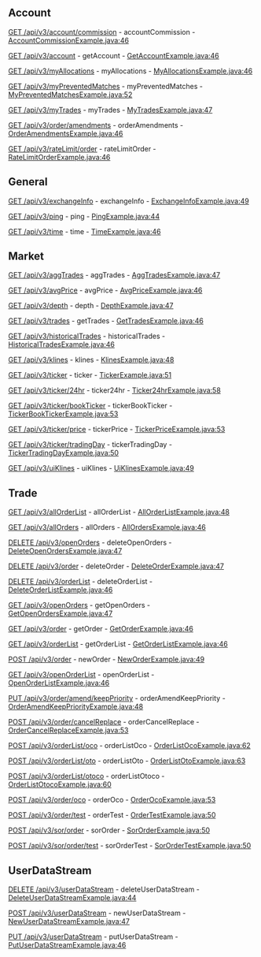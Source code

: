 ## Account

[GET /api/v3/account/commission](https://developers.binance.com/docs/binance-spot-api-docs/rest-api/account-endpoints#query-commission-rates-user_data) - accountCommission - [AccountCommissionExample.java:46](/examples/spot/src/main/java/com/binance/connector/client/spot/rest/account/AccountCommissionExample.java#L46)

[GET /api/v3/account](https://developers.binance.com/docs/binance-spot-api-docs/rest-api/account-endpoints#account-information-user_data) - getAccount - [GetAccountExample.java:46](/examples/spot/src/main/java/com/binance/connector/client/spot/rest/account/GetAccountExample.java#L46)

[GET /api/v3/myAllocations](https://developers.binance.com/docs/binance-spot-api-docs/rest-api/account-endpoints#query-allocations-user_data) - myAllocations - [MyAllocationsExample.java:46](/examples/spot/src/main/java/com/binance/connector/client/spot/rest/account/MyAllocationsExample.java#L46)

[GET /api/v3/myPreventedMatches](https://developers.binance.com/docs/binance-spot-api-docs/rest-api/account-endpoints#query-prevented-matches-user_data) - myPreventedMatches - [MyPreventedMatchesExample.java:52](/examples/spot/src/main/java/com/binance/connector/client/spot/rest/account/MyPreventedMatchesExample.java#L52)

[GET /api/v3/myTrades](https://developers.binance.com/docs/binance-spot-api-docs/rest-api/account-endpoints#account-trade-list-user_data) - myTrades - [MyTradesExample.java:47](/examples/spot/src/main/java/com/binance/connector/client/spot/rest/account/MyTradesExample.java#L47)

[GET /api/v3/order/amendments](https://developers.binance.com/docs/binance-spot-api-docs/rest-api/account-endpoints#query-order-amendments-user_data) - orderAmendments - [OrderAmendmentsExample.java:46](/examples/spot/src/main/java/com/binance/connector/client/spot/rest/account/OrderAmendmentsExample.java#L46)

[GET /api/v3/rateLimit/order](https://developers.binance.com/docs/binance-spot-api-docs/rest-api/account-endpoints#query-unfilled-order-count-user_data) - rateLimitOrder - [RateLimitOrderExample.java:46](/examples/spot/src/main/java/com/binance/connector/client/spot/rest/account/RateLimitOrderExample.java#L46)

## General

[GET /api/v3/exchangeInfo](https://developers.binance.com/docs/binance-spot-api-docs/rest-api/general-endpoints#exchange-information) - exchangeInfo - [ExchangeInfoExample.java:49](/examples/spot/src/main/java/com/binance/connector/client/spot/rest/general/ExchangeInfoExample.java#L49)

[GET /api/v3/ping](https://developers.binance.com/docs/binance-spot-api-docs/rest-api/general-endpoints#test-connectivity) - ping - [PingExample.java:44](/examples/spot/src/main/java/com/binance/connector/client/spot/rest/general/PingExample.java#L44)

[GET /api/v3/time](https://developers.binance.com/docs/binance-spot-api-docs/rest-api/general-endpoints#check-server-time) - time - [TimeExample.java:46](/examples/spot/src/main/java/com/binance/connector/client/spot/rest/general/TimeExample.java#L46)

## Market

[GET /api/v3/aggTrades](https://developers.binance.com/docs/binance-spot-api-docs/rest-api/market-data-endpoints#compressedaggregate-trades-list) - aggTrades - [AggTradesExample.java:47](/examples/spot/src/main/java/com/binance/connector/client/spot/rest/market/AggTradesExample.java#L47)

[GET /api/v3/avgPrice](https://developers.binance.com/docs/binance-spot-api-docs/rest-api/market-data-endpoints#current-average-price) - avgPrice - [AvgPriceExample.java:46](/examples/spot/src/main/java/com/binance/connector/client/spot/rest/market/AvgPriceExample.java#L46)

[GET /api/v3/depth](https://developers.binance.com/docs/binance-spot-api-docs/rest-api/market-data-endpoints#order-book) - depth - [DepthExample.java:47](/examples/spot/src/main/java/com/binance/connector/client/spot/rest/market/DepthExample.java#L47)

[GET /api/v3/trades](https://developers.binance.com/docs/binance-spot-api-docs/rest-api/market-data-endpoints#recent-trades-list) - getTrades - [GetTradesExample.java:46](/examples/spot/src/main/java/com/binance/connector/client/spot/rest/market/GetTradesExample.java#L46)

[GET /api/v3/historicalTrades](https://developers.binance.com/docs/binance-spot-api-docs/rest-api/market-data-endpoints#old-trade-lookup) - historicalTrades - [HistoricalTradesExample.java:46](/examples/spot/src/main/java/com/binance/connector/client/spot/rest/market/HistoricalTradesExample.java#L46)

[GET /api/v3/klines](https://developers.binance.com/docs/binance-spot-api-docs/rest-api/market-data-endpoints#klinecandlestick-data) - klines - [KlinesExample.java:48](/examples/spot/src/main/java/com/binance/connector/client/spot/rest/market/KlinesExample.java#L48)

[GET /api/v3/ticker](https://developers.binance.com/docs/binance-spot-api-docs/rest-api/market-data-endpoints#rolling-window-price-change-statistics) - ticker - [TickerExample.java:51](/examples/spot/src/main/java/com/binance/connector/client/spot/rest/market/TickerExample.java#L51)

[GET /api/v3/ticker/24hr](https://developers.binance.com/docs/binance-spot-api-docs/rest-api/market-data-endpoints#24hr-ticker-price-change-statistics) - ticker24hr - [Ticker24hrExample.java:58](/examples/spot/src/main/java/com/binance/connector/client/spot/rest/market/Ticker24hrExample.java#L58)

[GET /api/v3/ticker/bookTicker](https://developers.binance.com/docs/binance-spot-api-docs/rest-api/market-data-endpoints#symbol-order-book-ticker) - tickerBookTicker - [TickerBookTickerExample.java:53](/examples/spot/src/main/java/com/binance/connector/client/spot/rest/market/TickerBookTickerExample.java#L53)

[GET /api/v3/ticker/price](https://developers.binance.com/docs/binance-spot-api-docs/rest-api/market-data-endpoints#symbol-price-ticker) - tickerPrice - [TickerPriceExample.java:53](/examples/spot/src/main/java/com/binance/connector/client/spot/rest/market/TickerPriceExample.java#L53)

[GET /api/v3/ticker/tradingDay](https://developers.binance.com/docs/binance-spot-api-docs/rest-api/market-data-endpoints#trading-day-ticker) - tickerTradingDay - [TickerTradingDayExample.java:50](/examples/spot/src/main/java/com/binance/connector/client/spot/rest/market/TickerTradingDayExample.java#L50)

[GET /api/v3/uiKlines](https://developers.binance.com/docs/binance-spot-api-docs/rest-api/market-data-endpoints#uiklines) - uiKlines - [UiKlinesExample.java:49](/examples/spot/src/main/java/com/binance/connector/client/spot/rest/market/UiKlinesExample.java#L49)

## Trade

[GET /api/v3/allOrderList](https://developers.binance.com/docs/binance-spot-api-docs/rest-api/trading-endpoints#query-all-order-lists-user_data) - allOrderList - [AllOrderListExample.java:48](/examples/spot/src/main/java/com/binance/connector/client/spot/rest/trade/AllOrderListExample.java#L48)

[GET /api/v3/allOrders](https://developers.binance.com/docs/binance-spot-api-docs/rest-api/trading-endpoints#all-orders-user_data) - allOrders - [AllOrdersExample.java:46](/examples/spot/src/main/java/com/binance/connector/client/spot/rest/trade/AllOrdersExample.java#L46)

[DELETE /api/v3/openOrders](https://developers.binance.com/docs/binance-spot-api-docs/rest-api/trading-endpoints#cancel-all-open-orders-on-a-symbol-trade) - deleteOpenOrders - [DeleteOpenOrdersExample.java:47](/examples/spot/src/main/java/com/binance/connector/client/spot/rest/trade/DeleteOpenOrdersExample.java#L47)

[DELETE /api/v3/order](https://developers.binance.com/docs/binance-spot-api-docs/rest-api/trading-endpoints#cancel-order-trade) - deleteOrder - [DeleteOrderExample.java:47](/examples/spot/src/main/java/com/binance/connector/client/spot/rest/trade/DeleteOrderExample.java#L47)

[DELETE /api/v3/orderList](https://developers.binance.com/docs/binance-spot-api-docs/rest-api/trading-endpoints#cancel-order-list-trade) - deleteOrderList - [DeleteOrderListExample.java:46](/examples/spot/src/main/java/com/binance/connector/client/spot/rest/trade/DeleteOrderListExample.java#L46)

[GET /api/v3/openOrders](https://developers.binance.com/docs/binance-spot-api-docs/rest-api/trading-endpoints#current-open-orders-user_data) - getOpenOrders - [GetOpenOrdersExample.java:47](/examples/spot/src/main/java/com/binance/connector/client/spot/rest/trade/GetOpenOrdersExample.java#L47)

[GET /api/v3/order](https://developers.binance.com/docs/binance-spot-api-docs/rest-api/trading-endpoints#query-order-user_data) - getOrder - [GetOrderExample.java:46](/examples/spot/src/main/java/com/binance/connector/client/spot/rest/trade/GetOrderExample.java#L46)

[GET /api/v3/orderList](https://developers.binance.com/docs/binance-spot-api-docs/rest-api/trading-endpoints#query-order-list-user_data) - getOrderList - [GetOrderListExample.java:46](/examples/spot/src/main/java/com/binance/connector/client/spot/rest/trade/GetOrderListExample.java#L46)

[POST /api/v3/order](https://developers.binance.com/docs/binance-spot-api-docs/rest-api/trading-endpoints#new-order-trade) - newOrder - [NewOrderExample.java:49](/examples/spot/src/main/java/com/binance/connector/client/spot/rest/trade/NewOrderExample.java#L49)

[GET /api/v3/openOrderList](https://developers.binance.com/docs/binance-spot-api-docs/rest-api/trading-endpoints#query-open-order-lists-user_data) - openOrderList - [OpenOrderListExample.java:46](/examples/spot/src/main/java/com/binance/connector/client/spot/rest/trade/OpenOrderListExample.java#L46)

[PUT /api/v3/order/amend/keepPriority](https://developers.binance.com/docs/binance-spot-api-docs/rest-api/trading-endpoints#order-amend-keep-priority-trade) - orderAmendKeepPriority - [OrderAmendKeepPriorityExample.java:48](/examples/spot/src/main/java/com/binance/connector/client/spot/rest/trade/OrderAmendKeepPriorityExample.java#L48)

[POST /api/v3/order/cancelReplace](https://developers.binance.com/docs/binance-spot-api-docs/rest-api/trading-endpoints#cancel-an-existing-order-and-send-a-new-order-trade) - orderCancelReplace - [OrderCancelReplaceExample.java:53](/examples/spot/src/main/java/com/binance/connector/client/spot/rest/trade/OrderCancelReplaceExample.java#L53)

[POST /api/v3/orderList/oco](https://developers.binance.com/docs/binance-spot-api-docs/rest-api/trading-endpoints#new-order-list---oco-trade) - orderListOco - [OrderListOcoExample.java:62](/examples/spot/src/main/java/com/binance/connector/client/spot/rest/trade/OrderListOcoExample.java#L62)

[POST /api/v3/orderList/oto](https://developers.binance.com/docs/binance-spot-api-docs/rest-api/trading-endpoints#new-order-list---oto-trade) - orderListOto - [OrderListOtoExample.java:63](/examples/spot/src/main/java/com/binance/connector/client/spot/rest/trade/OrderListOtoExample.java#L63)

[POST /api/v3/orderList/otoco](https://developers.binance.com/docs/binance-spot-api-docs/rest-api/trading-endpoints#new-order-list---otoco-trade) - orderListOtoco - [OrderListOtocoExample.java:60](/examples/spot/src/main/java/com/binance/connector/client/spot/rest/trade/OrderListOtocoExample.java#L60)

[POST /api/v3/order/oco](https://developers.binance.com/docs/binance-spot-api-docs/rest-api/trading-endpoints#new-oco---deprecated-trade) - orderOco - [OrderOcoExample.java:53](/examples/spot/src/main/java/com/binance/connector/client/spot/rest/trade/OrderOcoExample.java#L53)

[POST /api/v3/order/test](https://developers.binance.com/docs/binance-spot-api-docs/rest-api/trading-endpoints#test-new-order-trade) - orderTest - [OrderTestExample.java:50](/examples/spot/src/main/java/com/binance/connector/client/spot/rest/trade/OrderTestExample.java#L50)

[POST /api/v3/sor/order](https://developers.binance.com/docs/binance-spot-api-docs/rest-api/trading-endpoints#new-order-using-sor-trade) - sorOrder - [SorOrderExample.java:50](/examples/spot/src/main/java/com/binance/connector/client/spot/rest/trade/SorOrderExample.java#L50)

[POST /api/v3/sor/order/test](https://developers.binance.com/docs/binance-spot-api-docs/rest-api/trading-endpoints#test-new-order-using-sor-trade) - sorOrderTest - [SorOrderTestExample.java:50](/examples/spot/src/main/java/com/binance/connector/client/spot/rest/trade/SorOrderTestExample.java#L50)

## UserDataStream

[DELETE /api/v3/userDataStream](https://developers.binance.com/docs/binance-spot-api-docs/rest-api/user-data-stream-endpoints---deprecated#close-user-data-stream-user_stream) - deleteUserDataStream - [DeleteUserDataStreamExample.java:44](/examples/spot/src/main/java/com/binance/connector/client/spot/rest/userdatastream/DeleteUserDataStreamExample.java#L44)

[POST /api/v3/userDataStream](https://developers.binance.com/docs/binance-spot-api-docs/rest-api/user-data-stream-endpoints---deprecated#start-user-data-stream-user_stream) - newUserDataStream - [NewUserDataStreamExample.java:47](/examples/spot/src/main/java/com/binance/connector/client/spot/rest/userdatastream/NewUserDataStreamExample.java#L47)

[PUT /api/v3/userDataStream](https://developers.binance.com/docs/binance-spot-api-docs/rest-api/user-data-stream-endpoints---deprecated#keepalive-user-data-stream-user_stream) - putUserDataStream - [PutUserDataStreamExample.java:46](/examples/spot/src/main/java/com/binance/connector/client/spot/rest/userdatastream/PutUserDataStreamExample.java#L46)

